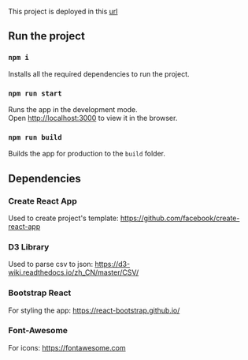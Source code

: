 This project is deployed in this [url](https://music-app-react.netlify.com/)

## Run the project

### `npm i`

Installs all the required dependencies to run the project.

### `npm run start`

Runs the app in the development mode.<br />
Open [http://localhost:3000](http://localhost:3000) to view it in the browser.

### `npm run build`

Builds the app for production to the `build` folder.<br />


## Dependencies

### Create React App

Used to create project's template: https://github.com/facebook/create-react-app

### D3 Library

Used to parse csv to json: https://d3-wiki.readthedocs.io/zh_CN/master/CSV/

### Bootstrap React

For styling the app: https://react-bootstrap.github.io/

### Font-Awesome

For icons: https://fontawesome.com




